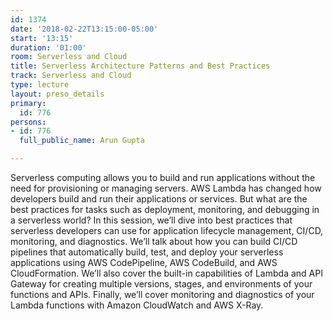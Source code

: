 ```yaml
---
id: 1374
date: '2018-02-22T13:15:00-05:00'
start: '13:15'
duration: '01:00'
room: Serverless and Cloud
title: Serverless Architecture Patterns and Best Practices
track: Serverless and Cloud
type: lecture
layout: preso_details
primary:
  id: 776
persons:
- id: 776
  full_public_name: Arun Gupta

---
```

Serverless computing allows you to build and run applications without the need for provisioning or managing servers. AWS Lambda has changed how developers build and run their applications or services. But what are the best practices for tasks such as deployment, monitoring, and debugging in a serverless world? In this session, we’ll dive into best practices that serverless developers can use for application lifecycle management, CI/CD, monitoring, and diagnostics. We’ll talk about how you can build CI/CD pipelines that automatically build, test, and deploy your serverless applications using AWS CodePipeline, AWS CodeBuild, and AWS CloudFormation. We’ll also cover the built-in capabilities of Lambda and API Gateway for creating multiple versions, stages, and environments of your functions and APIs. Finally, we’ll cover monitoring and diagnostics of your Lambda functions with Amazon CloudWatch and AWS X-Ray.
